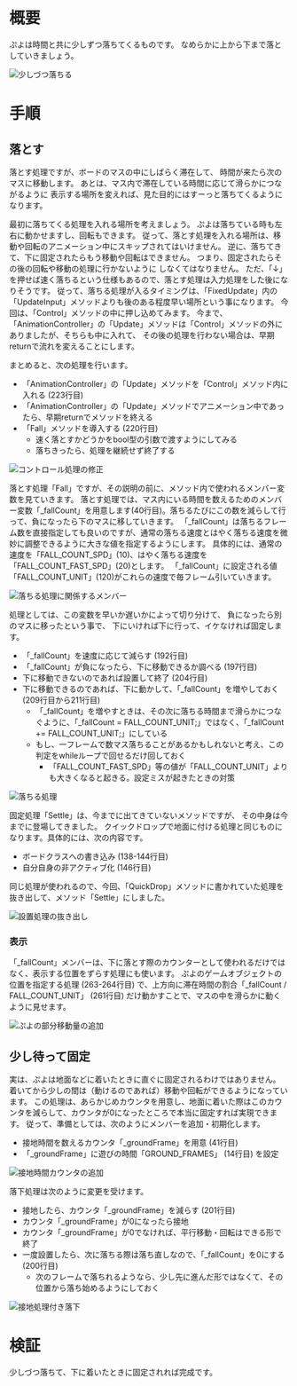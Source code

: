 # 概要
ぷよは時間と共に少しずつ落ちてくるものです。
なめらかに上から下まで落としていきましょう。

![少しづつ落ちる](images/result.gif)

# 手順
## 落とす
落とす処理ですが、ボードのマスの中にしばらく滞在して、
時間が来たら次のマスに移動します。
あとは、マス内で滞在している時間に応じて滑らかにつながるように
表示する場所を変えれば、見た目的にはすーっと落ちてくるようになります。

最初に落ちてくる処理を入れる場所を考えましょう。
ぷよは落ちている時も左右に動かせますし、回転もできます。
従って、落とす処理を入れる場所は、移動や回転のアニメーション中にスキップされてはいけません。
逆に、落ちてきて、下に固定されたらもう移動や回転はできません。
つまり、固定されたらその後の回転や移動の処理に行かないように
しなくてはなりません。
ただ、「↓」を押せば速く落ちるという仕様もあるので、落とす処理は入力処理をした後になりそうです。
従って、落ちる処理が入るタイミングは、「FixedUpdate」内の「UpdateInput」メソッドよりも後のある程度早い場所という事になります。
今回は、「Control」メソッドの中に押し込めてみます。
今まで、「AnimationController」の「Update」メソッドは「Control」メソッドの外にありましたが、そちらも中に入れて、
その後の処理を行わない場合は、早期returnで流れを変えることにします。

まとめると、次の処理を行います。

- 「AnimationController」の「Update」メソッドを「Control」メソッド内に入れる (223行目)
- 「AnimationController」の「Update」メソッドでアニメーション中であったら、早期returnでメソッドを終える
- 「Fall」メソッドを導入する (220行目)
  - 速く落とすかどうかをbool型の引数で渡すようにしてみる
  - 落ちきったら、処理を継続せず終了する

![コントロール処理の修正](images/Control.png)

落とす処理「Fall」ですが、その説明の前に、メソッド内で使われるメンバー変数を見ていきます。
落とす処理では、マス内にいる時間を数えるためのメンバー変数「_fallCount」を用意します(40行目)。落ちるたびにこの数を減らして行って、負になったら下のマスに移していきます。
「_fallCount」は落ちるフレーム数を直接指定しても良いのですが、通常の落ちる速度とはやく落ちる速度を微妙に調整できるように大きな値を指定するようにします。
具体的には、通常の速度を「FALL_COUNT_SPD」(10)、はやく落ちる速度を「FALL_COUNT_FAST_SPD」(20)とします。
「_fallCount」に設定される値「FALL_COUNT_UNIT」(120)がこれらの速度で毎フレーム引いていきます。

![落ちる処理に関係するメンバー](images/member_pre_ground.png)

処理としては、この変数を早いか遅いかによって切り分けて、
負になったら別のマスに移ったという事で、
下にいければ下に行って、イケなければ固定します。

- 「_fallCount」を速度に応じて減らす (192行目)
- 「_fallCount」が負になったら、下に移動できるか調べる (197行目)
- 下に移動できないのであれば設置して終了 (204行目)
- 下に移動できるのであれば、下に動かして、「_fallCount」を増やしておく (209行目から211行目)
  - 「_fallCount」を増やすときは、その次に落ちる時間まで滑らかにつなぐように、「_fallCount = FALL_COUNT_UNIT;」ではなく、「_fallCount += FALL_COUNT_UNIT;」にしている
  - もし、一フレームで数マス落ちることがあるかもしれないと考え、この判定をwhileループで回せるだけ回しておく
    - 「FALL_COUNT_FAST_SPD」等の値が「FALL_COUNT_UNIT」よりも大きくなると起きる。設定ミスが起きたときの対策

![落ちる処理](images/fall_no_ground.png)

固定処理「Settle」は、今までに出てきていないメソッドですが、
その中身は今までに登場してきました。
クイックドロップで地面に付ける処理と同じものになります。具体的には、次の内容です。

- ボードクラスへの書き込み (138-144行目)
- 自分自身の非アクティブ化 (146行目)

同じ処理が使われるので、今回、「QuickDrop」メソッドに書かれていた処理を抜き出して、メソッド「Settle」にしました。

![設置処理の抜き出し](images/settle.png)

### 表示

「_fallCount」メンバーは、下に落とす際のカウンターとして使われるだけではなく、表示する位置をずらす処理にも使います。
ぷよのゲームオブジェクトの位置を指定する処理 (263-264行目) で、上方向に滞在時間の割合「_fallCount / FALL_COUNT_UNIT」 (261行目) だけ動かすことで、マスの中を滑らかに動くように見せます。

![ぷよの部分移動量の追加](images/FixedUpdate.png)

## 少し待って固定

実は、ぷよは地面などに着いたときに直ぐに固定されるわけではありません。
着いてから少しの間は（動けるのであれば）移動や回転ができるようになっています。
この処理は、あらかじめカウンタを用意し、地面に着いた際はこのカウンタを減らして、カウンタが0になったところで本当に固定すれば実現できます。
従って、準備としては、次のようにメンバーを追加・初期化します。

- 接地時間を数えるカウンタ「_groundFrame」を用意 (41行目)
- 「_groundFrame」に遊びの時間「GROUND_FRAMES」 (14行目) を設定

![接地時間カウンタの追加](images/member.png)

落下処理は次のように変更を受けます。

- 接地したら、カウンタ「_groundFrame」を減らす (201行目)
- カウンタ「_groundFrame」が0になったら接地
- カウンタ「_groundFrame」が0でなければ、平行移動・回転はできる形で終了
- 一度設置したら、次に落ちる際は落ち直しなので、「_fallCount」を0にする (200行目)
  - 次のフレームで落ちれるようなら、少し先に進んだ形ではなくて、その位置から落ち始めるようにしておく


![接地処理付き落下](images/fall.png)


# 検証

少しづつ落ちて、下に着いたときに固定されれば完成です。
